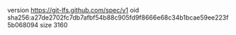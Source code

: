 version https://git-lfs.github.com/spec/v1
oid sha256:a27de2702fc7db7afbf54b88c905fd9f8666e68c34b1bcae59ee223f5b068094
size 3160
